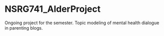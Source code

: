 # NSRG741_AlderProject
Ongoing project for the semester. Topic modeling of mental health dialogue in parenting blogs.
